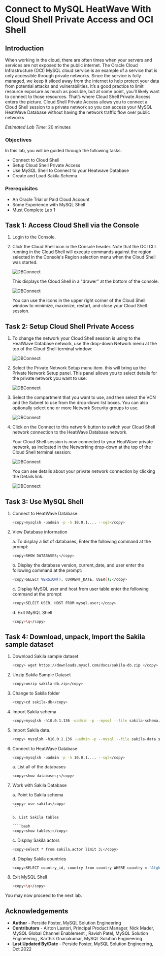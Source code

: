 # Connect to MySQL HeatWave With Cloud Shell Private Access and OCI Shell

## Introduction

When working in the cloud, there are often times when your servers and services are not exposed to the public internet. The Oracle Cloud Infrastructure (OCI) MySQL cloud service is an example of a service that is only accessible through private networks. Since the service is fully managed, we keep it siloed away from the internet to help protect your data from potential attacks and vulnerabilities. It’s a good practice to limit resource exposure as much as possible, but at some point, you’ll likely want to connect to those resources. That’s where Cloud Shell Private Access enters the picture. Cloud Shell Private Access allows you to connect a Cloud Shell session to a private network so you can access  your MySQL HeatWave Database without having the network traffic flow over public networks

_Estimated Lab Time:_ 20 minutes

### Objectives

In this lab, you will be guided through the following tasks:

- Connect to Cloud Shell
- Setup Cloud Shell Private Access
- Use MySQL Shell to Connect to your Heatwave Database
- Create and Load Sakila Schema

### Prerequisites

- An Oracle Trial or Paid Cloud Account
- Some Experience with MySQL Shell
- Must Complete Lab 1

## Task 1: Access Cloud Shell via the Console 

1. Login to the Console.
2. Click the Cloud Shell icon in the Console header. Note that the OCI CLI running in the Cloud Shell will execute commands against the region selected in the Console's Region selection menu when the Cloud Shell was started.

    ![DBConnect](./images/cloudshell-console-button.png "cloudshell console button")

    This displays the Cloud Shell in a "drawer" at the bottom of the console:

    ![DBConnect](./images/cloudshell-console-drawer.png "cloudshell console drawer")

    You can use the icons in the upper right corner of the Cloud Shell window to minimize, maximize, restart, and close your Cloud Shell session.

## Task 2: Setup Cloud Shell Private Access

1. To change the network your Cloud Shell session is using to the HeatWave Database network, use the drop-down Network menu at the top of the Cloud Shell terminal window:

    ![DBConnect](./images/cloud_shell_private_access_dropdown_terminal.png "cloud shell private access dropdown terminal")

2. Select the Private Network Setup menu item. this will bring up the Private Network Setup panel. This panel allows you to select details for the private network you want to use:

    ![DBConnect](./images/cloud_shell_private_access_dropdown_vcn.png "cloud shell private access vcn")

3. Select the compartment that you want to use, and then select the VCN and the Subnet to use from the drop-down list boxes. You can also optionally select one or more Network Security groups to use.

    ![DBConnect](./images/cloud_shell_private_network_setup.png "cloud shell private network setup")

4. Click on the Connect to this network button to switch your Cloud Shell network connection to the HeatWave Database network.

    Your Cloud Shell session is now connected to your HeatWave private network, as indicated in the Networking drop-down at the top of the Cloud Shell terminal session:

    ![DBConnect](./images/cloud_shell_private_network_connected.png "cloud shell private network setup")

    You can see details about your private network connection by clicking the Details link.

    ![DBConnect](./images/cloud_shell_private_network_details.png "cloud shell private network details")

## Task 3: Use MySQL Shell

1. Connect to HeatWave Database

    ```bash
    <copy>mysqlsh -uadmin -p -h 10.0.1.... --sql</copy>
    ```

2. View  Database information

   a. To display a list of databases, Enter the following command at the prompt:

      ```bash
      <copy>SHOW DATABASES;</copy>
      ```

   b. Display the database version, current_date, and user enter the following command at the prompt:

      ```bash
      <copy>SELECT VERSION(), CURRENT_DATE, USER();</copy>
      ```

   c. Display MySQL user and host from user table enter the following command at the prompt:

      ```bash
      <copy>SELECT USER, HOST FROM mysql.user;</copy>
      ```

    d. Exit MySQL Shell

      ```bash
      <copy>\q</copy>
      ```

## Task 4: Download, unpack, Import the Sakila sample dataset

1. Download Sakila sample dataset

      ```bash
      <copy> wget https://downloads.mysql.com/docs/sakila-db.zip </copy>
      ```

2. Unzip  Sakila Sample Dataset

      ```bash
      <copy>unzip sakila-db.zip</copy>
      ```

3. Change to Sakila folder

      ```bash
      <copy>cd sakila-db</copy>
      ```

4. Import Sakila schema 

      ```bash
      <copy>mysqlsh -h10.0.1.136 -uadmin -p --mysql --file sakila-schema.sql</copy>
      ```

5. Import  Sakila data.

      ```bash
      <copy> mysqlsh -h10.0.1.136 -uadmin -p --mysql --file sakila-data.sql</copy>
      ```

6. Connect to HeatWave Database

      ```bash
      <copy>mysqlsh -uadmin -p -h 10.0.1.... --sql</copy>
      ```

   a. List all of the databases

      ````bash
      <copy>show databases;</copy>
      ````

7. Work with Sakila Database

   a. Point to Sakila schema

      ````bash
      <copy> use sakila</copy>
       ```` 

   b. List Sakila tables

      ````bash
      <copy>show tables;</copy>
      ```` 

   c. Display Sakila  actors

      ````bash
      <copy>select * from sakila.actor limit 3;</copy>
      ```` 

   d. Display Sakila countries

      ````bash
      <copy>SELECT country_id, country from country WHERE country = 'Afghanistan' OR 'Bangladesh' OR 'China';</copy>
      ````

8. Exit MySQL Shell

      ```bash
      <copy>\q</copy>
      ```

You may now proceed to the next lab.

## Acknowledgements

- **Author** - Perside Foster, MySQL Solution Engineering
- **Contributors** - Airton Lastori, Principal Product Manager, Nick Mader, MySQL Global Channel Enablement , Ravish Patel, MySQL Solution Engineering , Karthik Gnanakumar, MySQL Solution Engineering 
- **Last Updated By/Date** - Perside Foster, MySQL Solution Engineering, Oct 2022